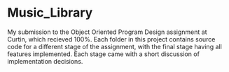 # Music_Library
My submission to the Object Oriented Program Design assignment at Curtin, which recieved 100%.
Each folder in this project contains source code for a different stage of the assignment, with the final stage having all features implemented.
Each stage came with a short discussion of implementation decisions.
